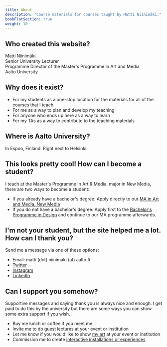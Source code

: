 ```yaml
---
title: About
description: "Course materials for courses taught by Matti Niinimäki."
bookFlatSection: true
weight: 10
---
```


## Who created this website?

Matti Niinimäki  
Senior University Lecturer  
Programme Director of the Master's Programme in Art and Media  
Aalto University

## Why does it exist?

- For my students as a one-stop location for the materials for all of the courses that I teach
- For me as a way to plan and develop my teaching
- For anyone who ends up here as a way to learn
- For my TAs as a way to contribute to the teaching materials

## Where is Aalto University?

In Espoo, Finland. Right next to Helsinki.

## This looks pretty cool! How can I become a student?

I teach at the Master's Programme in Art & Media, major in New Media, there are two ways to become a student:

- If you already have a bachelor's degree: Apply directly to our [MA in Art and Media, New Media](https://www.aalto.fi/en/study-options/masters-programme-in-art-and-media-new-media)
- If you do not have a bachelor's degree: Apply first to the [Bachelor's Programme in Design](https://www.aalto.fi/en/study-options/bachelors-programme-in-design) and continue to our MA programme afterwards.

## I'm not your student, but the site helped me a lot. How can I thank you?

Send me a message via one of these options:

- Email: matti (dot) niinimaki (at) aalto.fi
- [Twitter](https://twitter.com/mnstri)
- [Instagram](https://www.instagram.com/matti_niinimaki/)
- [LinkedIn](https://www.linkedin.com/in/mattiniinimaki/)

## Can I support you somehow?

Supportive messages and saying thank you is always nice and enough. I get paid to do this by the university but there are some ways you can show some extra support if you wish.

- Buy me lunch or coffee if you meet me
- Invite me to do guest lectures at your event or institution
- Let me know if you would like to show [my art](https://www.mansteri.com/) at your event or institution
- Commission me to create [interactive installations or experiences](https://www.mansteri.com/)